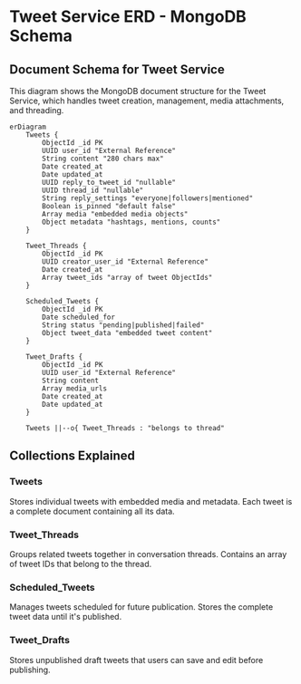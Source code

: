 # Tweet Service ERD - MongoDB Schema

## Document Schema for Tweet Service

This diagram shows the MongoDB document structure for the Tweet Service, which handles tweet creation, management, media attachments, and threading.

```mermaid
erDiagram
    Tweets {
        ObjectId _id PK
        UUID user_id "External Reference"
        String content "280 chars max"
        Date created_at
        Date updated_at
        UUID reply_to_tweet_id "nullable"
        UUID thread_id "nullable"
        String reply_settings "everyone|followers|mentioned"
        Boolean is_pinned "default false"
        Array media "embedded media objects"
        Object metadata "hashtags, mentions, counts"
    }

    Tweet_Threads {
        ObjectId _id PK
        UUID creator_user_id "External Reference"
        Date created_at
        Array tweet_ids "array of tweet ObjectIds"
    }

    Scheduled_Tweets {
        ObjectId _id PK
        Date scheduled_for
        String status "pending|published|failed"
        Object tweet_data "embedded tweet content"
    }

    Tweet_Drafts {
        ObjectId _id PK
        UUID user_id "External Reference"
        String content
        Array media_urls
        Date created_at
        Date updated_at
    }

    Tweets ||--o{ Tweet_Threads : "belongs to thread"
```

## Collections Explained

### Tweets

Stores individual tweets with embedded media and metadata. Each tweet is a complete document containing all its data.

### Tweet_Threads

Groups related tweets together in conversation threads. Contains an array of tweet IDs that belong to the thread.

### Scheduled_Tweets

Manages tweets scheduled for future publication. Stores the complete tweet data until it's published.

### Tweet_Drafts

Stores unpublished draft tweets that users can save and edit before publishing.
